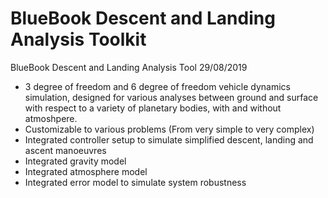 # BlueBook Descent and Landing Analysis Toolkit

BlueBook Descent and Landing Analysis Tool 
29/08/2019

- 3 degree of freedom and 6 degree of freedom vehicle dynamics simulation, designed for various analyses between ground and surface with respect to a variety of planetary bodies, with and without atmoshpere. 
- Customizable to various problems (From very simple to very complex)
- Integrated controller setup to simulate simplified descent, landing and ascent manoeuvres
- Integrated gravity model
- Integrated atmosphere model
- Integrated error model to simulate system robustness
